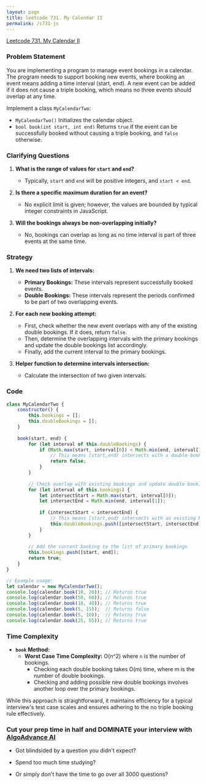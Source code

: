 ```yaml
---
layout: page
title: leetcode 731. My Calendar II
permalink: /s731-js
---
```

[Leetcode 731. My Calendar II](https://algoadvance.github.io/algoadvance/l731)
### Problem Statement

You are implementing a program to manage event bookings in a calendar. The program needs to support booking new events, where booking an event means adding a time interval (start, end). A new event can be added if it does not cause a triple booking, which means no three events should overlap at any time.

Implement a class `MyCalendarTwo`:

- `MyCalendarTwo()` Initializes the calendar object.
- `bool book(int start, int end)` Returns `true` if the event can be successfully booked without causing a triple booking, and `false` otherwise. 

### Clarifying Questions

1. **What is the range of values for `start` and `end`?**
   - Typically, `start` and `end` will be positive integers, and `start < end`.

2. **Is there a specific maximum duration for an event?**
   - No explicit limit is given; however, the values are bounded by typical integer constraints in JavaScript.

3. **Will the bookings always be non-overlapping initially?**
   - No, bookings can overlap as long as no time interval is part of three events at the same time.

### Strategy

1. **We need two lists of intervals:**
   - **Primary Bookings:** These intervals represent successfully booked events.
   - **Double Bookings:** These intervals represent the periods confirmed to be part of two overlapping events.

2. **For each new booking attempt:**
   - First, check whether the new event overlaps with any of the existing double bookings. If it does, return `false`.
   - Then, determine the overlapping intervals with the primary bookings and update the double bookings list accordingly.
   - Finally, add the current interval to the primary bookings.

3. **Helper function to determine intervals intersection:**
   - Calculate the intersection of two given intervals.

### Code

```javascript
class MyCalendarTwo {
    constructor() {
        this.bookings = [];
        this.doubleBookings = [];
    }
    
    book(start, end) {
        for (let interval of this.doubleBookings) {
            if (Math.max(start, interval[0]) < Math.min(end, interval[1])) {
                // This means [start,end) intersects with a double-booked interval
                return false;
            }
        }
        
        // Check overlap with existing bookings and update double bookings
        for (let interval of this.bookings) {
            let intersectStart = Math.max(start, interval[0]);
            let intersectEnd = Math.min(end, interval[1]);
            
            if (intersectStart < intersectEnd) {
                // This means [start,end) intersects with an existing booking
                this.doubleBookings.push([intersectStart, intersectEnd]);
            }
        }
        
        // Add the current booking to the list of primary bookings
        this.bookings.push([start, end]);
        return true;
    }
}

// Example usage:
let calendar = new MyCalendarTwo();
console.log(calendar.book(10, 20)); // Returns true
console.log(calendar.book(50, 60)); // Returns true
console.log(calendar.book(10, 40)); // Returns true
console.log(calendar.book(5, 15));  // Returns false
console.log(calendar.book(5, 10));  // Returns true
console.log(calendar.book(25, 55)); // Returns true
```

### Time Complexity

- **`book` Method:**
  - **Worst Case Time Complexity:** O(n^2) where `n` is the number of bookings.
    - Checking each double booking takes O(m) time, where m is the number of double bookings.
    - Checking and adding possible new double bookings involves another loop over the primary bookings.

While this approach is straightforward, it maintains efficiency for a typical interview's test case scales and ensures adhering to the no triple booking rule effectively.


### Cut your prep time in half and DOMINATE your interview with [AlgoAdvance AI](https://algoAdvance.com)

- Got blindsided by a question you didn't expect?

- Spend too much time studying?

- Or simply don't have the time to go over all 3000 questions?

